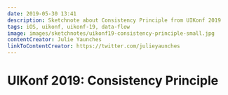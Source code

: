 ```yaml
---
date: 2019-05-30 13:41
description: Sketchnote about Consistency Principle from UIKonf 2019
tags: iOS, uikonf, uikonf-19, data-flow
image: images/sketchnotes/uikonf19-consistency-principle-small.jpg
contentCreator: Julie Yaunches
linkToContentCreator: https://twitter.com/julieyaunches
---
```


# UIKonf 2019: Consistency Principle
